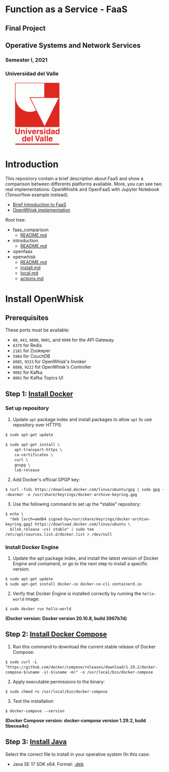 Function as a Service - FaaS
===

Final Project
---

## Operative Systems and Network Services
### Semester I, 2021
### Universidad del Valle
![Logo Univalle](logo_UV.gif)



# Introduction

This reposirory contain a brief description about FaaS and show a comparison between differents platforms available. More, you can see two real implementations: OpenWhishk and OpenFaaS with Jupyter Notebook (Tensorflow example instead).

- [Brief Introduction to FaaS](introduction/README.md)
- [OpenWhisk implementation](openwhisk/README.md)

Root tree:

- faas_comparison
  - [README.md](faas_comparison/README.md)
- introduction
  - [README.md](introduction/README.md)
- openfaas
- openwhisk  
  - [README.md](openwhisk/README.md)
  - [install.md](openwhisk/install.md)
  - [local.md](openwhisk/local.md)
  - [actions.md](openwhisk/actions.md)


# Install OpenWhisk

## Prerequisites

These ports must be available:

- ```80```, ```443```, ```9000```, ```9001```, and ```9090``` for the API Gateway.
- ```6379``` for Redis
- ```2181``` for Zookeper
- ```5984``` for CouchDB
- ```8085```, ```9333``` for OpenWhisk's Invoker
- ```8888```, ```9222``` fot OpenWhisk's Controller
- ```9092``` for Kafka
- ```8001``` for Kafka Topics UI

## Step 1: [Install Docker](https://docs.docker.com/engine/install/ubuntu/)

### Set up repository

1. Update ```apt``` package index and install packages to allow ```apt``` to use repository over HTTPS:

```bash
$ sudo apt-get update
```

```
$ sudo apt-get install \
    apt-transport-https \
    ca-certificates \
    curl \
    gnupg \
    lsb-release
```

2. Add Docker's official GPGP key:

```
$ curl -fsSL https://download.docker.com/linux/ubuntu/gpg | sudo gpg --dearmor -o /usr/share/keyrings/docker-archive-keyring.gpg
```

3. Use the following command to set up the *stable" repository:

```
$ echo \
  "deb [arch=amd64 signed-by=/usr/share/keyrings/docker-archive-keyring.gpg] https://download.docker.com/linux/ubuntu \
  $(lsb_release -cs) stable" | sudo tee /etc/apt/sources.list.d/docker.list > /dev/null
```

### Install Docker Engine

1. Update the apt package index, and install the latest version of Docker Engine and containerd, or go to the next step to install a specific version:

```
$ sudo apt-get update
$ sudo apt-get install docker-ce docker-ce-cli containerd.io
```

2. Verify that Docker Engine is installed correctly by running the ```hello-world``` image:

```
$ sudo docker run hello-world
```

**(Docker version: Docker version 20.10.8, build 3967b7d)**

## Step 2: [Install Docker Compose](https://docs.docker.com/compose/install/)

1. Run this command to download the current stable release of Docker Compose:

```
$ sudo curl -L "https://github.com/docker/compose/releases/download/1.29.2/docker-compose-$(uname -s)-$(uname -m)" -o /usr/local/bin/docker-compose
```

2. Apply executable permissions to the binary:

```
$ sudo chmod +x /usr/local/bin/docker-compose
```

3. Test the installation 

```
$ docker-compose --version
```

**(Docker Compose version: docker-compose version 1.29.2, build 5becea4c)**

## Step 3: [Install Java](https://www.oracle.com/java/technologies/downloads/)

Select the correct file to install in your operative system (In this case:

- Java SE 17 SDK x64. Format: [.deb](https://download.oracle.com/java/17/latest/jdk-17_linux-x64_bin.tar.gz)
